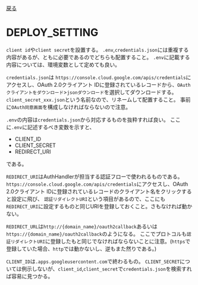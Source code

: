 [戻る](../README.md)

# DEPLOY_SETTING

`client id`や`client secret`を設置する。
`.env`,`credentials.json`には重複する内容があるが、ともに必要であるのでどちらも配置すること。
`.env`に記載する内容については、環境変数として定めても良い。

`credentials.json`は
`https://console.cloud.google.com/apis/credentials`にアクセスし、OAuth 2.0クライアント IDに登録されているレコードから、`OAuthクライアントをダウンロード`>`jsonダウンロード`を選択してダウンロードする。`client_secret_xxx.json`という名前なので、リネームして配置すること。
事前に`OAuth同意画面`を構成しなければならないので注意。

`.env`の内容は`credentials.json`から対応するものを抜粋すれば良い。
ここに`.env`に記述するべき変数を示すと、

- CLIENT_ID
- CLIENT_SECRET
- REDIRECT_URI

である。

`REDIRECT_URI`はAuthHandlerが担当する認証フローで使われるものである。
`https://console.cloud.google.com/apis/credentials`にアクセスし、OAuth 2.0クライアント IDに登録されているレコードのクライアント名をクリックすると設定に飛び、
`認証リダイレクトURI`という項目があるので、ここにも`REDIRECT_URI`に設定するものと同じURIを登録しておくこと。さもなければ動かない。

`REDIRECT_URL`は`http://{domain_name}/oauth2callback`あるいは`https://{domain_name}/oauth2callback`のようになる。
ここでプロトコルも`認証リダイレクトURI`に登録したもと同じでなければならないことに注意。(`https`で登録していた場合、`http`では動かないし、逆もまた然りである。)

`CLIENT_ID`は`.apps.googleusercontent.com`で終わるもの。
`CLIENT_SECRET`については例示しないが、`client_id`,`client_secret`で`credentials.json`を検索すれば容易に見つかる。
